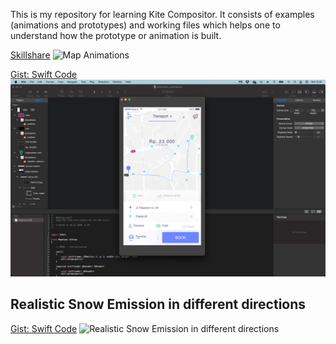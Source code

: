 This is my repository for learning Kite Compositor. It consists of examples (animations and prototypes) and working files which helps one to understand how the prototype or animation is built.  

<a href= "https://github.com/amosgyamfi/Core-Animation/blob/master/2021/map_animations.gif">Skillshare</a>
![Map Animations](https://github.com/amosgyamfi/Core-Animation/blob/master/2021/map_animations.gif)

<a href= "https://github.com/amosgyamfi/Core-Animation/blob/master/2021/custom_curved_path.gif">Gist: Swift Code</a>
![Custom Curved Path](https://github.com/amosgyamfi/Core-Animation/blob/master/2021/custom_curved_path.gif)

## **Realistic Snow Emission in different directions**
<a href= "https://gist.github.com/amosgyamfi/88b138fc7be239e069692cecd1dc0a9f">Gist: Swift Code</a>
![Realistic Snow Emission in different directions](https://github.com/amosgyamfi/kitebook/blob/master/2021/snow.gif)
